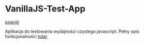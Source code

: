 VanillaJS-Test-App
================

[powrót](https://github.com/krzysiekdz/mgr-main)

Aplikacja do testowania wydajności czystego javascript. Pełny opis funkcjonalności [tutaj](https://github.com/krzysiekdz/mgr-test-app-prototype);


